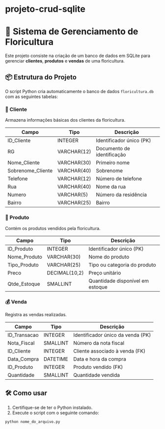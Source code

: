 # projeto-crud-sqlite

# 💐 Sistema de Gerenciamento de Floricultura

Este projeto consiste na criação de um banco de dados em SQLite para gerenciar **clientes**, **produtos** e **vendas** de uma floricultura.

## 📦 Estrutura do Projeto

O script Python cria automaticamente o banco de dados `floricultura.db` com as seguintes tabelas:

### 🧑 Cliente
Armazena informações básicas dos clientes da floricultura.

| Campo              | Tipo        | Descrição                        |
|--------------------|-------------|----------------------------------|
| ID_Cliente         | INTEGER     | Identificador único (PK)         |
| RG                 | VARCHAR(12) | Documento de identificação       |
| Nome_Cliente       | VARCHAR(30) | Primeiro nome                    |
| Sobrenome_Cliente  | VARCHAR(40) | Sobrenome                        |
| Telefone           | VARCHAR(12) | Número de telefone               |
| Rua                | VARCHAR(40) | Nome da rua                      |
| Numero             | VARCHAR(5)  | Número da residência             |
| Bairro             | VARCHAR(25) | Bairro                           |

### 🌺 Produto
Contém os produtos vendidos pela floricultura.

| Campo         | Tipo         | Descrição                        |
|---------------|--------------|----------------------------------|
| ID_Produto    | INTEGER      | Identificador único (PK)         |
| Nome_Produto  | VARCHAR(30)  | Nome do produto                  |
| Tipo_Produto  | VARCHAR(25)  | Tipo ou categoria do produto     |
| Preco         | DECIMAL(10,2)| Preço unitário                   |
| Qtde_Estoque  | SMALLINT     | Quantidade disponível em estoque |

### 💰 Venda
Registra as vendas realizadas.

| Campo         | Tipo        | Descrição                          |
|---------------|-------------|------------------------------------|
| ID_Transacao  | INTEGER     | Identificador único da venda (PK) |
| Nota_Fiscal   | SMALLINT    | Número da nota fiscal              |
| ID_Cliente    | INTEGER     | Cliente associado à venda (FK)     |
| Data_Compra   | DATETIME    | Data e hora da compra              |
| ID_Produto    | INTEGER     | Produto vendido (FK)               |
| Quantidade    | SMALLINT    | Quantidade vendida                 |

## 🛠 Como usar

1. Certifique-se de ter o Python instalado.
2. Execute o script com o seguinte comando:

```bash
python nome_do_arquivo.py
